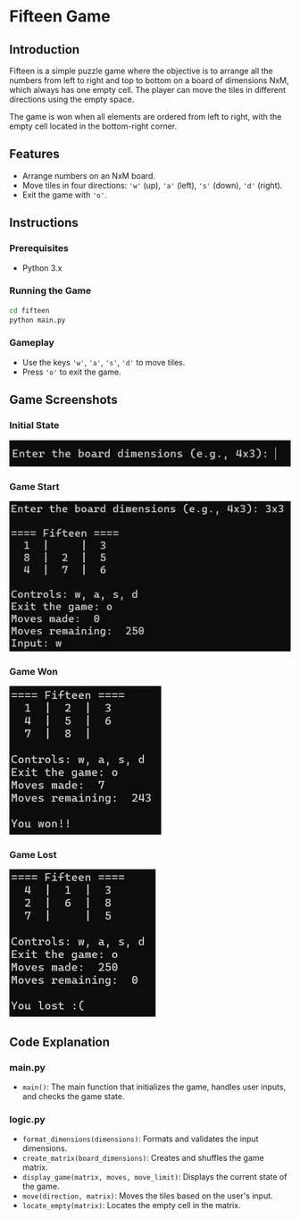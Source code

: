 # Fifteen Game

## Introduction

Fifteen is a simple puzzle game where the objective is to arrange all the numbers from left to right and top to bottom on a board of dimensions NxM, which always has one empty cell. The player can move the tiles in different directions using the empty space.

The game is won when all elements are ordered from left to right, with the empty cell located in the bottom-right corner.

## Features

- Arrange numbers on an NxM board.
- Move tiles in four directions: `'w'` (up), `'a'` (left), `'s'` (down), `'d'` (right).
- Exit the game with `'o'`.

## Instructions

### Prerequisites

- Python 3.x

### Running the Game

```sh
cd fifteen
python main.py
```

### Gameplay
- Use the keys `'w'`, `'a'`, `'s'`, `'d'` to move tiles.
- Press `'o'` to exit the game.

## Game Screenshots
### Initial State
![Game asking for the board dimensions](images/dimensions.png)

### Game Start
![A 3x3 board](images/game.png)

### Game Won
![Game won](images/won.png)

### Game Lost
![Game lost](images/lost.png)

## Code Explanation
### main.py
- `main()`: The main function that initializes the game, handles user inputs, and checks the game state.
### logic.py
- `format_dimensions(dimensions)`: Formats and validates the input dimensions.
- `create_matrix(board_dimensions)`: Creates and shuffles the game matrix.
- `display_game(matrix, moves, move_limit)`: Displays the current state of the game.
- `move(direction, matrix)`: Moves the tiles based on the user's input.
- `locate_empty(matrix)`: Locates the empty cell in the matrix.